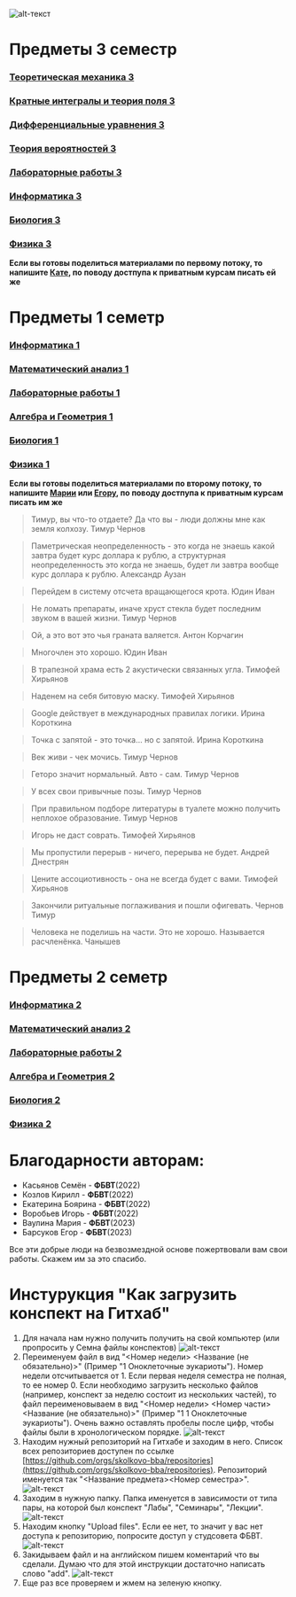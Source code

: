 ![alt-текст](https://github.com/skolkovo-bba/.github/blob/main/шапка.png?raw=true)

# Предметы 3 семестр

### [Теоретическая механика 3](https://github.com/skolkovo-bba/analytical-mechanics3)
### [Кратные интегралы и теория поля 3](https://github.com/skolkovo-bba/multiple-integrals-field-theory3)
### [Дифференциальные уравнения 3](https://github.com/skolkovo-bba/differential-equations3)
### [Теория вероятностей 3](https://github.com/skolkovo-bba/probability-theory3)
### [Лабораторные работы 3](https://github.com/skolkovo-bba/labs3)
### [Информатика 3](https://github.com/skolkovo-bba/informatics3)
### [Биология 3](https://github.com/skolkovo-bba/bio3)
### [Физика 3](https://github.com/skolkovo-bba/phys3)

**Если вы готовы поделиться материалами по первому потоку, то напишите [Кате](https://t.me/edboyarina), по поводу достпупа к приватным курсам писать ей же**

# Предметы 1 семетр

### [Информатика 1](https://github.com/skolkovo-bba/informatics1)
### [Математический анализ 1](https://github.com/skolkovo-bba/math1)
### [Лабораторные работы 1](https://github.com/skolkovo-bba/labs1)
### [Алгебра и Геометрия 1](https://github.com/skolkovo-bba/al-gem1)
### [Биология 1](https://github.com/skolkovo-bba/bio1)
### [Физика 1](https://github.com/skolkovo-bba/phys1)

**Если вы готовы поделиться материалами по второму потоку, то напишите [Марии](https://t.me/mawno) или [Егору](https://t.me/Arlekk1n), по поводу достпупа к приватным курсам писать им же**

> Тимур, вы что-то отдаете? Да что вы - люди должны мне как земля колхозу. Тимур Чернов

> Паметрическая неопределенность - это когда не знаешь какой завтра будет курс доллара к рублю, а структурная неопределенность это когда не знаешь, будет ли завтра вообще курс доллара к рублю. Александр Аузан

> Перейдем в систему отсчета вращающегося крота. Юдин Иван 

> Не ломать препараты, иначе хруст стекла будет последним звуком в вашей жизни. Тимур Чернов

> Ой, а это вот это чья граната валяется. Антон Корчагин

> Многочлен это хорошо. Юдин Иван 

> В трапезной храма есть 2 акустически связанных угла. Тимофей Хирьянов

> Наденем на себя битовую маску. Тимофей Хирьянов

> Google действует в международных правилах логики. Ирина Короткина

> Точка с запятой - это точка... но с запятой. Ирина Короткина

> Век живи - чек мочись. Тимур Чернов

> Геторо значит нормальный. Авто - сам. Тимур Чернов

> У всех свои привычные позы. Тимур Чернов

> При правильном подборе литературы в туалете можно получить неплохое образование. Тимур Чернов

> Игорь не даст соврать. Тимофей Хирьянов

> Мы пропустили перерыв - ничего, перерыва не будет. Андрей Днестрян

> Цените ассоциотивность - она не всегда будет с вами. Тимофей Хирьянов

> Закончили ритуальные поглаживания и пошли офигевать. Чернов Тимур

> Человека не поделишь на части. Это не хорошо. Называется расчленёнка. Чанышев

# Предметы 2 семетр

### [Информатика 2](https://github.com/skolkovo-bba/informatics2)
### [Математический анализ 2](https://github.com/skolkovo-bba/math2)
### [Лабораторные работы 2](https://github.com/skolkovo-bba/labs2)
### [Алгебра и Геометрия 2](https://github.com/skolkovo-bba/al-gem2)
### [Биология 2](https://github.com/skolkovo-bba/bio2)
### [Физика 2](https://github.com/skolkovo-bba/phys2)

# Благодарности авторам:
* Касьянов Семён - **ФБВТ**(2022)
* Козлов Кирилл - **ФБВТ**(2022)
* Екатерина Боярина - **ФБВТ**(2022)
* Воробьев Игорь - **ФБВТ**(2022)
* Ваулина Мария - **ФБВТ**(2023)
* Барсуков Егор - **ФБВТ**(2023)

Все эти добрые люди на безвозмездной основе пожертвовали вам свои работы. Скажем им за это спасибо.

# Инстурукция "Как загрузить конспект на Гитхаб"

1. Для начала нам нужно получить получить на свой компьютер (или пропросить у Семна файлы конспектов)
![alt-текст](https://github.com/skolkovo-bba/.github/blob/main/manual1.png?raw=true)
2. Переименуем файл в вид "<Номер недели> <Название (не обязательно)>" (Пример "1 Оноклеточные эукариоты"). Номер недели отсчитывается от 1. Если первая неделя семестра не полная, то ее номер 0. Если необходимо загрузить несколько файлов (например, конспект за неделю состоит из нескольких частей), то файл переименовываем в вид "<Номер недели> <Номер части> <Название (не обязательно)>" (Пример "1 1 Оноклеточные эукариоты"). Очень важно оставлять пробелы после цифр, чтобы файлы были в хронологическом порядке.
![alt-текст](https://github.com/skolkovo-bba/.github/blob/main/manual2.png?raw=true)
3. Находим нужный репозиторий на Гитхабе и заходим в него. Cписок всех репозиториев доступен по ссылке [https://github.com/orgs/skolkovo-bba/repositories](https://github.com/orgs/skolkovo-bba/repositories). Репозиторий именуется так "<Название предмета><Номер семестра>".
![alt-текст](https://github.com/skolkovo-bba/.github/blob/main/manual3.png?raw=true)
4. Заходим в нужную папку. Папка именуется в зависимости от типа пары, на которой был конспект "Лабы", "Семинары", "Лекции".
![alt-текст](https://github.com/skolkovo-bba/.github/blob/main/manual4.png?raw=true)
5. Находим кнопку "Upload files". Если ее нет, то значит у вас нет доступа к репозиторию, попросите доступ у студсовета ФБВТ.
![alt-текст](https://github.com/skolkovo-bba/.github/blob/main/manual5.png?raw=true)
6. Закидываем файл и на английском пишем коментарий что вы сделали. Думаю что для этой инструкции достаточно написать слово "add".
![alt-текст](https://github.com/skolkovo-bba/.github/blob/main/manual6.png?raw=true)
7. Еще раз все проверяем и жмем на зеленую кнопку.
